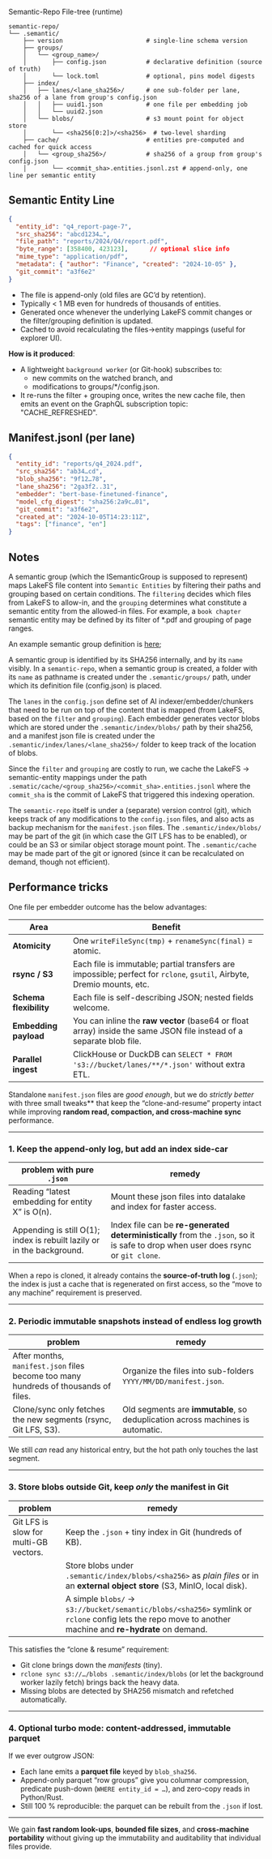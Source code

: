 Semantic-Repo File-tree (runtime)
```
semantic-repo/
└── .semantic/
    ├── version                       # single-line schema version
    ├── groups/
    │   └── <group_name>/
    │       ├── config.json           # declarative definition (source of truth)
    │       └── lock.toml             # optional, pins model digests
    ├── index/
    │   ├── lanes/<lane_sha256>/      # one sub-folder per lane, sha256 of a lane from group's config.json
    │   │   ├── uuid1.json            # one file per embedding job
    │   │   └── uuid2.json
    │   └── blobs/                    # s3 mount point for object store
    │       └── <sha256[0:2]>/<sha256>  # two-level sharding
    ├── cache/                        # entities pre-computed and cached for quick access
    │   └── <group_sha256>/           # sha256 of a group from group's config.json
    │       └── <commit_sha>.entities.jsonl.zst # append-only, one line per semantic entity
```

## Semantic Entity Line
```json
{
  "entity_id": "q4_report-page-7",
  "src_sha256": "abcd1234…",
  "file_path": "reports/2024/Q4/report.pdf",
  "byte_range": [358400, 423123],      // optional slice info
  "mime_type": "application/pdf",
  "metadata": { "author": "Finance", "created": "2024-10-05" },
  "git_commit": "a3f6e2"
}
```
- The file is append-only (old files are GC’d by retention).
- Typically < 1 MB even for hundreds of thousands of entities.
- Generated once whenever the underlying LakeFS commit changes or the filter/grouping definition is updated.
- Cached to avoid recalculating the files->entity mappings (useful for explorer UI).
  
**How is it produced**:
- A lightweight `background worker` (or Git-hook) subscribes to:
  - new commits on the watched branch, and
  - modifications to groups/*/config.json.
- It re-runs the filter + grouping once, writes the new cache file, then emits an event on the GraphQL subscription topic: "CACHE_REFRESHED".


## Manifest.jsonl (per lane)
```json
{
  "entity_id": "reports/q4_2024.pdf",
  "src_sha256": "ab34…cd",
  "blob_sha256": "9f12…78",
  "lane_sha256": "2ga3f2..31",
  "embedder": "bert-base-finetuned-finance",
  "model_cfg_digest": "sha256:2a9c…01",
  "git_commit": "a3f6e2",
  "created_at": "2024-10-05T14:23:11Z",
  "tags": ["finance", "en"]
}
```

## Notes
A semantic group (which the ISemanticGroup is supposed to represent) maps LakeFS file content into `Semantic Entities` by filtering their paths and grouping based on certain conditions. The `filtering` decides which files from LakeFS to allow-in, and the `grouping` determines what constitute a semantic entity from the allowed-in files. For example, a `book chapter` semantic entity may be defined by its filter of *.pdf and grouping of page ranges. 

An example semantic group definition is [here](group-config-sample.json); 

A semantic group is identified by its SHA256 internally, and by its `name` visibly. In a `semantic-repo`, when a semantic group is created, a folder with its `name` as pathname is created under the `.semantic/groups/` path, under which its definition file (config.json) is placed. 

The `lanes`  in the `config.json` define set of AI indexer/embedder/chunkers that need to be run on top of the content that is mapped (from LakeFS, based on the `filter` and `grouping`). Each embedder generates vector blobs which are stored under the `.semantic/index/blobs/` path by their sha256, and a manifest json file is created under the `.semantic/index/lanes/<lane_sha256>/` folder to keep track of the location of blobs.

Since the `filter` and `grouping` are costly to run, we cache the LakeFS -> semantic-entity mappings under the path `.sematic/cache/<group_sha256>/<commit_sha>.entities.jsonl` where the `commit_sha` is the commit of LakeFS that triggered this indexing operation.

The `semantic-repo` itself is under a (separate) version control (git), which keeps track of any modifications to the `config.json` files, and also acts as backup mechanism for the `manifest.json` files. The `.semantic/index/blobs/` may be part of the git (in which case the GIT LFS has to be enabled), or could be an S3 or similar object storage mount point. The `.semantic/cache` may be made part of the git or ignored (since it can be recalculated on demand, though not efficient).

## Performance tricks

One file per embedder outcome has the below advantages:

| Area                   | Benefit                                                                                                                |
| ---------------------- | ---------------------------------------------------------------------------------------------------------------------- |
| **Atomicity**          | One `writeFileSync(tmp)` + `renameSync(final)` = atomic.                                                               |
| **rsync / S3**         | Each file is immutable; partial transfers are impossible; perfect for `rclone`, `gsutil`, Airbyte, Dremio mounts, etc. |
| **Schema flexibility** | Each file is self-describing JSON; nested fields welcome.                                                              |
| **Embedding payload**  | You can inline the **raw vector** (base64 or float array) inside the same JSON file instead of a separate blob file.   |
| **Parallel ingest**    | ClickHouse or DuckDB can `SELECT * FROM 's3://bucket/lanes/**/*.json'` without extra ETL.                              |

Standalone `manifest.json` files are *good enough*, but we do *strictly better* with three small tweaks** that keep the “clone-and-resume” property intact while improving **random read, compaction, and cross-machine sync** performance.

---

### 1. Keep the append-only **log**, but add an **index side-car**

| problem with pure `.json` | remedy |
|---------------------------|--------|
| Reading “latest embedding for entity X” is O(n). | Mount these json files into datalake and index for faster access. |
| Appending is still O(1); index is rebuilt lazily or in the background. | Index file can be **re-generated deterministically** from the `.json`, so it is safe to drop when user does rsync or `git clone`. |

When a repo is cloned, it already contains the **source-of-truth log** (`.json`); the index is just a cache that is regenerated on first access, so the “move to any machine” requirement is preserved.

---

### 2. Periodic **immutable snapshots** instead of endless log growth

| problem | remedy |
|---------|--------|
| After months, `manifest.json` files become too many hundreds of thousands of files. | Organize the files into sub-folders `YYYY/MM/DD/manifest.json`. |
| Clone/sync only fetches the new segments (rsync, Git LFS, S3). | Old segments are **immutable**, so deduplication across machines is automatic. |

We still *can* read any historical entry, but the hot path only touches the last segment.

---

### 3. Store **blobs outside Git**, keep *only* the manifest in Git

| problem | remedy |
|---------|--------|
| Git LFS is slow for multi-GB vectors. | Keep the `.json` + tiny index in Git (hundreds of KB). |
| | Store blobs under `.semantic/index/blobs/<sha256>` as *plain files* or in an **external object store** (S3, MinIO, local disk). |
| | A simple `blobs/` → `s3://bucket/semantic/blobs/<sha256>` symlink or `rclone` config lets the repo move to another machine and **re-hydrate** on demand. |

This satisfies the “clone & resume” requirement:  
- Git clone brings down the *manifests* (tiny).  
- `rclone sync s3://…/blobs .semantic/index/blobs` (or let the background worker lazily fetch) brings back the heavy data.  
- Missing blobs are detected by SHA256 mismatch and refetched automatically.

---

### 4. Optional turbo mode: **content-addressed, immutable parquet**

If we ever outgrow JSON:

- Each lane emits a **parquet file** keyed by `blob_sha256`.  
- Append-only parquet “row groups” give you columnar compression, predicate push-down (`WHERE entity_id = …`), and zero-copy reads in Python/Rust.  
- Still 100 % reproducible: the parquet can be rebuilt from the `.json` if lost.

---

We gain **fast random look-ups**, **bounded file sizes**, and **cross-machine portability** without giving up the immutability and auditability that individual files provide.